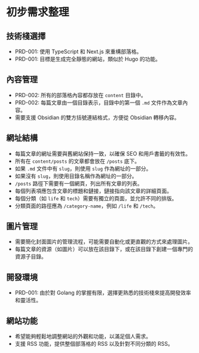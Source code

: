 # 初步需求整理

## 技術棧選擇
- PRD-001: 使用 TypeScript 和 Next.js 來重構部落格。
- PRD-001: 目標是生成完全靜態的網站，類似於 Hugo 的功能。

## 內容管理
- PRD-002: 所有的部落格內容都存放在 `content` 目錄中。
- PRD-002: 每篇文章由一個目錄表示，目錄中的第一個 `.md` 文件作為文章內容。
- 需要支援 Obsidian 的雙方括號連結格式，方便從 Obsidian 轉移內容。

## 網址結構
- 每篇文章的網址需要與舊網站保持一致，以確保 SEO 和用戶書籤的有效性。
- 所有在 `content/posts` 的文章都會放在 `/posts` 底下。
- 如果 `.md` 文件中有 `slug`，則使用 `slug` 作為網址的一部分。
- 如果沒有 `slug`，則使用目錄名稱作為網址的一部分。
- `/posts` 路徑下需要有一個網頁，列出所有文章的列表。
- 每個列表項應包含文章的標題和鏈接，鏈接指向該文章的詳細頁面。
- 每個分類（如 `life` 和 `tech`）需要有獨立的頁面，並允許不同的排版。
- 分類頁面的路徑應為 `/category-name`，例如 `/life` 和 `/tech`。

## 圖片管理
- 需要簡化封面圖片的管理流程，可能需要自動化或更直觀的方式來處理圖片。
- 每篇文章的資源（如圖片）可以放在該目錄下，或在該目錄下創建一個專門的資源子目錄。

## 開發環境
- PRD-001: 由於對 Golang 的掌握有限，選擇更熟悉的技術棧來提高開發效率和靈活性。

## 網站功能
- 希望能夠輕鬆地調整網站的外觀和功能，以滿足個人需求。
- 支援 RSS 功能，提供整個部落格的 RSS 以及針對不同分類的 RSS。 